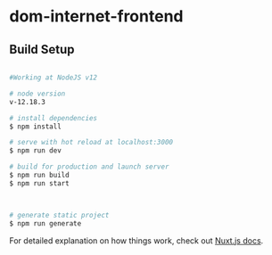 # dom-internet-frontend

## Build Setup

```bash

#Working at NodeJS v12

# node version
v-12.18.3

# install dependencies
$ npm install

# serve with hot reload at localhost:3000
$ npm run dev

# build for production and launch server
$ npm run build
$ npm run start



# generate static project
$ npm run generate
```

For detailed explanation on how things work, check out [Nuxt.js docs](https://nuxtjs.org).
